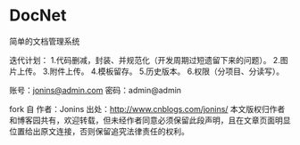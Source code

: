 # DocNet
简单的文档管理系统 

迭代计划：
1.代码删减，封装、并规范化（开发周期过短遗留下来的问题）。
2.图片上传。
3.附件上传。
4.模板留存。
5.历史版本。
6.权限（分项目、分读写）。

账号：jonins@admin.com
密码：admin@admin

fork 自
作者：Jonins    出处：http://www.cnblogs.com/jonins/
本文版权归作者和博客园共有，欢迎转载，但未经作者同意必须保留此段声明，且在文章页面明显位置给出原文连接，否则保留追究法律责任的权利。
